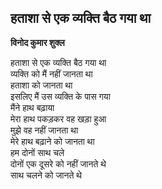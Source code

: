 ## हताशा से एक व्यक्ति बैठ गया था
**विनोद कुमार शुक्ल**  
  
हताशा से एक व्यक्ति बैठ गया था  
व्यक्ति को मैं नहीं जानता था  
हताशा को जानता था  
इसलिए मैं उस व्यक्ति के पास गया  
मैंने हाथ बढ़ाया  
मेरा हाथ पकड़कर वह खड़ा हुआ  
मुझे वह नहीं जानता था  
मेरे हाथ बढ़ाने को जानता था  
हम दोनों साथ चले  
दोनों एक दूसरे को नहीं जानते थे  
साथ चलने को जानते थे  